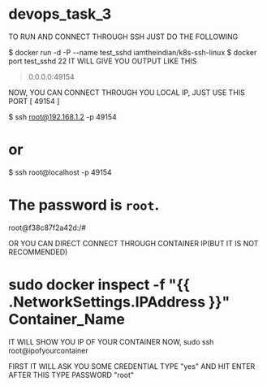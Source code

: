# devops_task_3
TO RUN AND CONNECT THROUGH SSH JUST DO THE FOLLOWING

$ docker run  -d     -P      --name      test_sshd           iamtheindian/k8s-ssh-linux
$ docker port test_sshd 22
IT WILL GIVE YOU OUTPUT LIKE THIS 
>0.0.0.0:49154

NOW, YOU CAN CONNECT THROUGH YOU LOCAL IP, JUST USE THIS PORT [ 49154 ]  

$ ssh root@192.168.1.2 -p 49154
# or
$ ssh root@localhost -p 49154
# The password is ``root``.
root@f38c87f2a42d:/#

OR YOU CAN DIRECT CONNECT THROUGH CONTAINER IP(BUT IT IS NOT RECOMMENDED)

# sudo docker inspect -f "{{ .NetworkSettings.IPAddress }}" Container_Name

IT WILL SHOW YOU IP OF YOUR CONTAINER
NOW,
sudo ssh root@ipofyourcontainer 

FIRST IT WILL ASK YOU SOME CREDENTIAL TYPE "yes" AND HIT ENTER
AFTER THIS TYPE PASSWORD "root"

